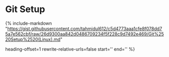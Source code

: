 # Git Setup

{%
  include-markdown "https://gist.githubusercontent.com/tahmidul612/c5d4773aaa1cfe8f078dd75a7e562cbf/raw/26d9300aa842d0486709234f5f228c9d7492e469/Git%2520Setup%2520(Linux).md"
  
  heading-offset=1
  rewrite-relative-urls=false
  start='<!--start-->'
  end='<!--end-->'
%}
